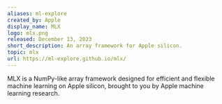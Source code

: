 ```yaml
---
aliases: ml-explore
created_by: Apple
display_name: MLX
logo: mlx.png
released: December 13, 2023
short_description: An array framework for Apple silicon.
topic: mlx
url: https://ml-explore.github.io/mlx/
---
```

MLX is a NumPy-like array framework designed for efficient and flexible machine learning on Apple silicon, brought to you by Apple machine learning research.
